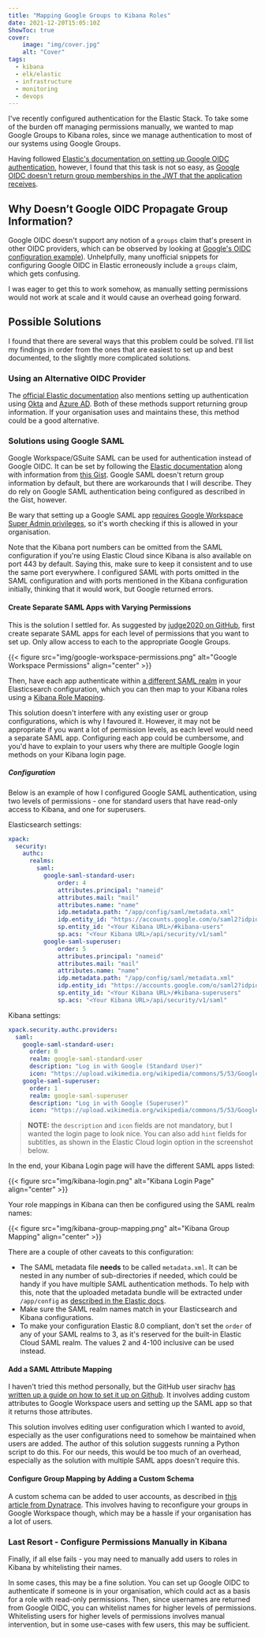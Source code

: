 ```yaml
---
title: "Mapping Google Groups to Kibana Roles"
date: 2021-12-20T15:05:10Z
ShowToc: true
cover:
    image: "img/cover.jpg"
    alt: "Cover"
tags:
  - kibana
  - elk/elastic
  - infrastructure
  - monitoring
  - devops
---
```


I've recently configured authentication for the Elastic Stack. To take some of the burden off managing permissions manually, we wanted to map Google Groups to Kibana roles, since we manage authentication to most of our systems using Google Groups.

Having followed [Elastic's documentation on setting up Google OIDC authentication](https://www.elastic.co/guide/en/cloud/current/ec-securing-clusters-oidc-op.html), however, I found that this task is not so easy, as [Google OIDC doesn't return group memberships in the JWT that the application receives](https://discuss.elastic.co/t/google-oidc-sso-with-mapping-google-groups-onto-kibana-roles/271762).

## Why Doesn’t Google OIDC Propagate Group Information?

Google OIDC doesn't support any notion of a `groups` claim that's present in other OIDC providers, which can be observed by looking at [Google's OIDC configuration example](https://accounts.google.com/.well-known/openid-configuration)). Unhelpfully, many unofficial snippets for configuring Google OIDC in Elastic erroneously include a `groups` claim, which gets confusing.

I was eager to get this to work somehow, as manually setting permissions would not work at scale and it would cause an overhead going forward.

## Possible Solutions

I found that there are several ways that this problem could be solved. I'll list my findings in order from the ones that are easiest to set up and best documented, to the slightly more complicated solutions.

### Using an Alternative OIDC Provider

The [official Elastic documentation](https://www.elastic.co/guide/en/cloud/current/ec-securing-clusters-oidc-op.html) also mentions setting up authentication using [Okta](https://www.okta.com/uk/) and [Azure AD](https://azure.microsoft.com/en-gb/services/active-directory/). Both of these methods support returning group information. If your organisation uses and maintains these, this method could be a good alternative.

### Solutions using Google SAML

Google Workspace/GSuite SAML can be used for authentication instead of Google OIDC. It can be set by following the [Elastic documentation](https://www.elastic.co/guide/en/cloud/current/ec-securing-clusters-SAML.html) along with information from [this Gist](https://gist.github.com/m1keil/71d2212c2657b32d086a3309d7e1dd59). Google SAML doesn't return group information by default, but there are workarounds that I will describe. They do rely on Google SAML authentication being configured as described in the Gist, however.

Be wary that setting up a Google SAML app [requires Google Workspace Super Admin privileges](https://support.google.com/a/answer/6087519?hl=en), so it's worth checking if this is allowed in your organisation.

Note that the Kibana port numbers can be omitted from the SAML configuration if you're using Elastic Cloud since Kibana is also available on port 443 by default. Saying this, make sure to keep it consistent and to use the same port everywhere. I configured SAML with ports omitted in the SAML configuration and with ports mentioned in the Kibana configuration initially, thinking that it would work, but Google returned errors.

#### Create Separate SAML Apps with Varying Permissions

This is the solution I settled for. As suggested by [judge2020 on GitHub](https://gist.github.com/m1keil/71d2212c2657b32d086a3309d7e1dd59#gistcomment-3946789), first create separate SAML apps for each level of permissions that you want to set up. Only allow access to each to the appropriate Google Groups.

{{< figure src="img/google-workspace-permissions.png" alt="Google Workspace Permissions" align="center" >}}

Then, have each app authenticate within [a different SAML realm](https://www.elastic.co/guide/en/elasticsearch/reference/current/saml-realm.html) in your Elasticsearch configuration, which you can then map to your Kibana roles using a [Kibana Role Mapping](https://www.elastic.co/guide/en/kibana/current/role-mappings.html).

This solution doesn't interfere with any existing user or group configurations, which is why I favoured it. However, it may not be appropriate if you want a lot of permission levels, as each level would need a separate SAML app. Configuring each app could be cumbersome, and you'd have to explain to your users why there are multiple Google login methods on your Kibana login page.

##### Configuration

Below is an example of how I configured Google SAML authentication, using two levels of permissions - one for standard users that have read-only access to Kibana, and one for superusers.

Elasticsearch settings:

```yaml
xpack:
  security:
    authc:
      realms:
        saml:
          google-saml-standard-user:
              order: 4
              attributes.principal: "nameid" 
              attributes.mail: "mail"
              attributes.name: "name"
              idp.metadata.path: "/app/config/saml/metadata.xml" 
              idp.entity_id: "https://accounts.google.com/o/saml2?idpid=<Your SAML app entity ID>" 
              sp.entity_id: "<Your Kibana URL>/#kibana-users" 
              sp.acs: "<Your Kibana URL>/api/security/v1/saml"
          google-saml-superuser:
              order: 5
              attributes.principal: "nameid" 
              attributes.mail: "mail"
              attributes.name: "name"
              idp.metadata.path: "/app/config/saml/metadata.xml" 
              idp.entity_id: "https://accounts.google.com/o/saml2?idpid=<Your SAML app entity ID>" 
              sp.entity_id: "<Your Kibana URL>/#kibana-superusers" 
              sp.acs: "<Your Kibana URL>/api/security/v1/saml"
```

Kibana settings:

```yaml
xpack.security.authc.providers:
  saml:
    google-saml-standard-user:
      order: 0
      realm: google-saml-standard-user
      description: "Log in with Google (Standard User)"
      icon: "https://upload.wikimedia.org/wikipedia/commons/5/53/Google_%22G%22_Logo.svg"
    google-saml-superuser:
      order: 1
      realm: google-saml-superuser
      description: "Log in with Google (Superuser)"
      icon: "https://upload.wikimedia.org/wikipedia/commons/5/53/Google_%22G%22_Logo.svg"
```

> **NOTE:** the `description` and `icon` fields are not mandatory, but I wanted the login page to look nice. You can also add `hint` fields for subtitles, as shown in the Elastic Cloud login option in the screenshot below.

In the end, your Kibana Login page will have the different SAML apps listed:

{{< figure src="img/kibana-login.png" alt="Kibana Login Page" align="center" >}}

Your role mappings in Kibana can then be configured using the SAML realm names:

{{< figure src="img/kibana-group-mapping.png" alt="Kibana Group Mapping" align="center" >}}

There are a couple of other caveats to this configuration:

- The SAML metadata file **needs** to be called `metadata.xml`. It can be nested in any number of sub-directories if needed, which could be handy if you have multiple SAML authentication methods. To help with this, note that the uploaded metadata bundle will be extracted under `/app/config` as [described in the Elastic docs](https://www.elastic.co/guide/en/cloud/current/ec-securing-clusters-SAML.html).
- Make sure the SAML realm names match in your Elasticsearch and Kibana configurations.
- To make your configuration Elastic 8.0 compliant, don't set the `order` of any of your SAML realms to 3, as it's reserved for the built-in Elastic Cloud SAML realm. The values 2 and 4-100 inclusive can be used instead.

#### Add a SAML Attribute Mapping

I haven't tried this method personally, but the GitHub user sirachv [has written up a guide on how to set it up on Github](https://gist.github.com/m1keil/71d2212c2657b32d086a3309d7e1dd59#gistcomment-3872637). It involves adding custom attributes to Google Workspace users and setting up the SAML app so that it returns those attributes.

This solution involves editing user configuration which I wanted to avoid, especially as the user configurations need to somehow be maintained when users are added. The author of this solution suggests running a Python script to do this. For our needs, this would be too much of an overhead, especially as the solution with multiple SAML apps doesn't require this.

#### Configure Group Mapping by Adding a Custom Schema

A custom schema can be added to user accounts, as described in [this article from Dynatrace](https://www.dynatrace.com/support/help/how-to-use-dynatrace/user-management-and-sso/manage-users-and-groups-with-saml/saml-gsuite#preparing-group-mapping). This involves having to reconfigure your groups in Google Workspace though, which may be a hassle if your organisation has a lot of users.

### Last Resort - Configure Permissions Manually in Kibana

Finally, if all else fails - you may need to manually add users to roles in Kibana by whitelisting their names.

In some cases, this may be a fine solution. You can set up Google OIDC to authenticate if someone is in your organisation, which could act as a basis for a role with read-only permissions. Then, since usernames are returned from Google OIDC, you can whitelist names for higher levels of permissions. Whitelisting users for higher levels of permissions involves manual intervention, but in some use-cases with few users, this may be sufficient.
